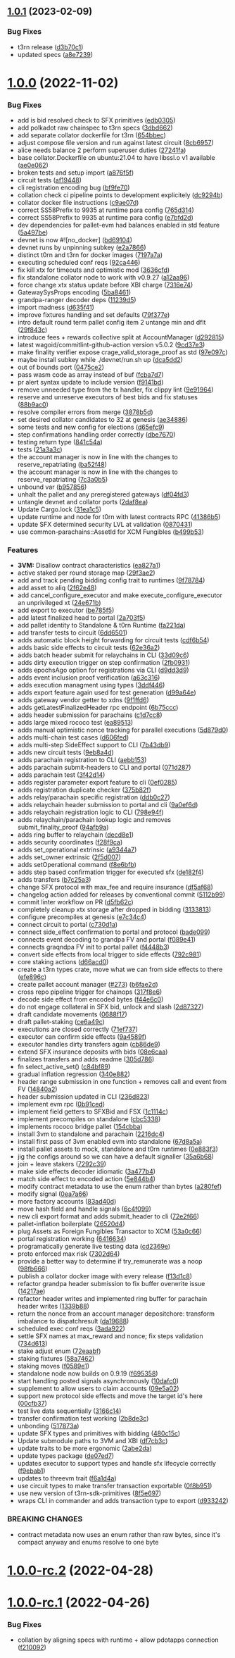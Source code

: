 ## [1.0.1](https://github.com/t3rn/t3rn/compare/v1.0.0...v1.0.1) (2023-02-09)


### Bug Fixes

* t3rn release ([d3b70c1](https://github.com/t3rn/t3rn/commit/d3b70c1fa9932a563aa0959496423da001fe4957))
* updated specs ([a8e7239](https://github.com/t3rn/t3rn/commit/a8e7239a34faa035800ed09a047a13e09904ed45))



# [1.0.0](https://github.com/t3rn/t3rn/compare/v1.1.0-rc.0...v1.0.0) (2022-11-02)


### Bug Fixes

* add is bid resolved check to SFX primitives ([edb0305](https://github.com/t3rn/t3rn/commit/edb03052ea47bc6b6ad664ebcb33b1fa7076cad6))
* add polkadot raw chainspec to t3rn specs ([3dbd662](https://github.com/t3rn/t3rn/commit/3dbd66238985804923c1e7edee2d5512c3ebe63b))
* add separate collator dockerfile for t3rn ([654bbec](https://github.com/t3rn/t3rn/commit/654bbec3ef2ab826150b4dd442923f38c6cdd93d))
* adjust compose file version and run against latest circuit ([8cb6957](https://github.com/t3rn/t3rn/commit/8cb695701485c280798c9389d78f46023933208a))
* alice needs balance 2 perform superuser duties ([27241fa](https://github.com/t3rn/t3rn/commit/27241fa469cec8b751d5c317c924796802d8a90b))
* base collator.Dockerfile on ubuntu:21.04 to have libssl.o v1 available ([ae0e062](https://github.com/t3rn/t3rn/commit/ae0e0629cb44e4cab491d7721bac4ea32de42c46))
* broken tests and setup import ([a876f5f](https://github.com/t3rn/t3rn/commit/a876f5fce565b3e8e7c7ad56ee23ec905942c3de))
* circuit tests ([af19448](https://github.com/t3rn/t3rn/commit/af1944874c51b61a303d38073054444efe542363))
* cli registration encoding bug ([bf9fe70](https://github.com/t3rn/t3rn/commit/bf9fe707225e892513099b83ae78092f3fb8993d))
* collation check ci pipeline points to development explicitely ([dc9294b](https://github.com/t3rn/t3rn/commit/dc9294b0b52c106d8fb5d96c85070fd85dbc5b03))
* collator docker file instructions ([c9ae07d](https://github.com/t3rn/t3rn/commit/c9ae07df8936afee2a5fac8b404db768405b34c0))
* correct SS58Prefix to 9935 at runtime para config ([765d314](https://github.com/t3rn/t3rn/commit/765d3143fd04c8c4754bd078be995aaf4868d862))
* correct SS58Prefix to 9935 at runtime para config ([e7bfd2d](https://github.com/t3rn/t3rn/commit/e7bfd2d979478a2b8e60dd3153ca68dc111beffb))
* dev dependencies for pallet-evm had balances enabled in std feature ([5a497be](https://github.com/t3rn/t3rn/commit/5a497be4901bc831ac83c8455b6cc5583355cb52))
* devnet is now #![no_docker] ([bd69104](https://github.com/t3rn/t3rn/commit/bd6910408eefe4b31e33bc6e1c4172746954f8dd))
* devnet runs by unpinning subkey ([e2a7866](https://github.com/t3rn/t3rn/commit/e2a7866efe54e9b94e518bfe27d1864862fd6865))
* distinct t0rn and t3rn for docker images ([7197a7a](https://github.com/t3rn/t3rn/commit/7197a7ae6522bccdc22f65ddb47412bf899c11ed))
* executing scheduled conf reqs ([92ca446](https://github.com/t3rn/t3rn/commit/92ca44648f3269344fb9344f13109d58e3545df9))
* fix kill xtx for timeouts and optimistic mod ([3636cfd](https://github.com/t3rn/t3rn/commit/3636cfd147b032710169c61b72677da5128b99d5))
* fix standalone collator node to work with v0.9.27 ([a12aa96](https://github.com/t3rn/t3rn/commit/a12aa9663a29643ee62ae913c56ce5b52b4eae43))
* force change xtx status update before XBI charge ([7316e74](https://github.com/t3rn/t3rn/commit/7316e74cb4e3e2937c3dc60935b623fd509bb3ba))
* GatewaySysProps encoding ([5ba8461](https://github.com/t3rn/t3rn/commit/5ba8461b55d45249e1c3085516fe17ee9356731e))
* grandpa-ranger decoder deps ([11239d5](https://github.com/t3rn/t3rn/commit/11239d563dc4d570262ae062c71d9b476c87770b))
* import madness ([d635f41](https://github.com/t3rn/t3rn/commit/d635f414852de93af0f38c4772c0bc845503fca6))
* improve fixtures handling and set defaults ([79f377e](https://github.com/t3rn/t3rn/commit/79f377edc1f05447f3861759f3d042d9ac8a889a))
* intro default round term pallet config item 2 untange min and dflt ([29f843c](https://github.com/t3rn/t3rn/commit/29f843cb247a775912a9786df26894e474e841e7))
* introduce fees + rewards collective split at AccountManager ([d292815](https://github.com/t3rn/t3rn/commit/d29281503452d9cd60bdfedc327756b3deef9474))
* latest wagoid/commitlint-github-action version v5.0.2 ([9cd37e3](https://github.com/t3rn/t3rn/commit/9cd37e3097326b40754d45de3a4d53eb1158e4de))
* make finality verifier expose crage_valid_storage_proof as std ([97e097c](https://github.com/t3rn/t3rn/commit/97e097ca4c7b1f889a03e261c60e36fe8fa83c7a))
* maybe install subkey while ./devnet/run.sh up ([dca5dd2](https://github.com/t3rn/t3rn/commit/dca5dd2962d207252f45186ef973db7f4f9857b2))
* out of bounds port ([0475ce2](https://github.com/t3rn/t3rn/commit/0475ce2e6474277368a6132330d65b60129c9c4f))
* pass wasm code as array instead of buf ([fcba7d7](https://github.com/t3rn/t3rn/commit/fcba7d7377519032ba638dbe43fd9b92062a9912))
* pr alert syntax update to include version ([f9141bd](https://github.com/t3rn/t3rn/commit/f9141bdea34d8c35b7e5170a5bb5e113945226f8))
* remove unneeded type from the tx handler, fix clippy lint ([9e91964](https://github.com/t3rn/t3rn/commit/9e919641fe7ac50f1b984c0b0954753aa41e3ab7))
* reserve and unreserve executors of best bids and fix statuses ([88b9ac0](https://github.com/t3rn/t3rn/commit/88b9ac03c46b92838512bbc16e64e9d45acc8224))
* resolve compiler errors from merge ([3878b5d](https://github.com/t3rn/t3rn/commit/3878b5da21695c23ae90284bdaf9ef4a5cbaf390))
* set desired collator candidates to 32 at genesis ([ae34886](https://github.com/t3rn/t3rn/commit/ae34886a6fddf78c1021d485bdc53ad54fd484a6))
* some tests and new config for elections ([d65efc9](https://github.com/t3rn/t3rn/commit/d65efc9518b8001ddeccafc8224979e06894523b))
* step confirmations handling order correctly ([dbe7670](https://github.com/t3rn/t3rn/commit/dbe76702beb59e5f15c60f325e85ea8cc75c9f0c))
* testing return type ([841c54a](https://github.com/t3rn/t3rn/commit/841c54ad77f27a277491f2317ac60f1224ea04da))
* tests ([21a3a3c](https://github.com/t3rn/t3rn/commit/21a3a3c45ba6b358fa9915f2da2080dbe5c918ec))
* the account manager is now in line with the changes to reserve_repatriating ([ba52f48](https://github.com/t3rn/t3rn/commit/ba52f486ad2b3464cd40b49c0ef63d6d559c5dc0))
* the account manager is now in line with the changes to reserve_repatriating ([7c3a0b5](https://github.com/t3rn/t3rn/commit/7c3a0b5351d60367c02dccdcac796ea7e55aa7e2))
* unbound var ([b957856](https://github.com/t3rn/t3rn/commit/b95785650d8a2bc9e9b8c27b746130dbfe7629bf))
* unhalt the pallet and any preregistered gateways ([df04fd3](https://github.com/t3rn/t3rn/commit/df04fd3e1742a0075ca3542d74660f699a1f0bbd))
* untangle devnet and collator ports ([2daf8ea](https://github.com/t3rn/t3rn/commit/2daf8ea63fa734381adee31527c07c004c3dabcf))
* Update Cargo.lock ([31ea1c5](https://github.com/t3rn/t3rn/commit/31ea1c56c6762be0e4f2ceb631f4d3bebe77dcd1))
* update runtime and node for t0rn with latest contracts RPC ([41386b5](https://github.com/t3rn/t3rn/commit/41386b5bbd6f1e3af51a6f993ee150fde5e5d110))
* update SFX determined security LVL at validation ([0870431](https://github.com/t3rn/t3rn/commit/08704314585717a2e04918b7ad90017a2afb45f5))
* use common-parachains::AssetId for XCM Fungibles ([b499b53](https://github.com/t3rn/t3rn/commit/b499b532405225ed4116fa7f2aec79040876ac13))


### Features

* **3VM:** Disallow contract characteristics ([ea827a1](https://github.com/t3rn/t3rn/commit/ea827a12c78be96fb4cdbc644f944cfce634e9ea))
* active staked per round storage map ([29f3ae2](https://github.com/t3rn/t3rn/commit/29f3ae23f24e3719b62c8e217e5fbcd376d9b493))
* add and track pending bidding config trait to runtimes ([9f78784](https://github.com/t3rn/t3rn/commit/9f78784f6c76019d40a2ff9c328dfce05adf2442))
* add asset to aliq ([2f62e48](https://github.com/t3rn/t3rn/commit/2f62e481ab29281724523887e5b0be8096e31bb8))
* add cancel_configure_executor and make execute_configure_executor an unprivileged xt ([24e671b](https://github.com/t3rn/t3rn/commit/24e671bf9e5df56360ea2710039acc1b7edc48d4))
* add export to executor ([be785f5](https://github.com/t3rn/t3rn/commit/be785f56381993610aee9facc3256108e235ff1a))
* add latest finalized head to portal ([2a703f5](https://github.com/t3rn/t3rn/commit/2a703f5be54bc9f0d58c0a9682c69446cb102969))
* add pallet identity to Standalone & t0rn Runtime ([fa221da](https://github.com/t3rn/t3rn/commit/fa221da5af4bc449b889610338e50622709fbbab))
* add transfer tests to circuit ([6dd6501](https://github.com/t3rn/t3rn/commit/6dd65013e9222f96c477534e3976d65772409f3a))
* adds automatic block height forwarding for circuit tests ([cdf6b54](https://github.com/t3rn/t3rn/commit/cdf6b54a76a1d681ae9c46e59640d238f1f76945))
* adds basic side effects to circuit tests ([62e36a2](https://github.com/t3rn/t3rn/commit/62e36a264682f0553608096862f71f24330bfbf7))
* adds batch header submit for relaychains in CLI ([33d09c6](https://github.com/t3rn/t3rn/commit/33d09c6ae650bfd35dedf168c304baecaf54ed7a))
* adds dirty execution trigger on step confirmation ([2fb0931](https://github.com/t3rn/t3rn/commit/2fb09312540c70f561e9e58e3ceb6314029bd3be))
* adds epochsAgo option for registrations via CLI ([d9dd3d9](https://github.com/t3rn/t3rn/commit/d9dd3d9dbf214fdb5e3f9024016e9439ca05aad7))
* adds event inclusion proof verification ([a63c316](https://github.com/t3rn/t3rn/commit/a63c316a190db1f95670d6ed41016b23edb79336))
* adds execution managment using types ([3ddf446](https://github.com/t3rn/t3rn/commit/3ddf446f93909db2ce9f77b8edff3453058f3f32))
* adds export feature again used for test generation ([d99a64e](https://github.com/t3rn/t3rn/commit/d99a64ec2492cf344ae1d5d51a59a8798a7a0721))
* adds gateway vendor getter to xdns ([9f1ffd6](https://github.com/t3rn/t3rn/commit/9f1ffd60196b502186751d6fd2a57a8061c20be1))
* adds getLatestFinalizedHeader rpc endpoint ([6b75ccc](https://github.com/t3rn/t3rn/commit/6b75ccc19a08e1a403d8a38743ebaadfff7fbc21))
* adds header submission for parachains ([c1d7cc8](https://github.com/t3rn/t3rn/commit/c1d7cc883225024356e71d836a5d9372fe16d9ff))
* adds large mixed rococo test ([ea89513](https://github.com/t3rn/t3rn/commit/ea895134db1ae40ab7c6b07a8a3c5f090e95794c))
* adds manual optimistic nonce tracking for parallel executions ([5d879d0](https://github.com/t3rn/t3rn/commit/5d879d0307b2dc7f45e3c72af9d0fb1d2c9b931e))
* adds multi-chain test cases ([d606fed](https://github.com/t3rn/t3rn/commit/d606fed0f9f90af8f900b4fa6bed3964bc0df8a0))
* adds multi-step SideEffect support to CLI ([7b43db9](https://github.com/t3rn/t3rn/commit/7b43db9d29c12ce9ae891b1d657a1017fd280918))
* adds new circuit tests ([9eb8a4d](https://github.com/t3rn/t3rn/commit/9eb8a4db060c8b4661793fd44957572254dc45d3))
* adds parachain registration to CLI ([aebb153](https://github.com/t3rn/t3rn/commit/aebb153fdbc0ac65fea4cd3fd6319b2b5959ae30))
* adds parachain submit-headers to CLI and portal ([071d287](https://github.com/t3rn/t3rn/commit/071d287d0e0c16c713481b17dc1dce1c4307f2d7))
* adds parachain test ([3f42d14](https://github.com/t3rn/t3rn/commit/3f42d14868d86895c5aba2f72c70ae332b030591))
* adds register parameter export feature to cli ([0ef0285](https://github.com/t3rn/t3rn/commit/0ef0285bf4464cb9434e380c301580bfe29485cf))
* adds registration duplicate checker ([375b82f](https://github.com/t3rn/t3rn/commit/375b82ff8b3a273b3224c15e05aa62d7c6f0d71b))
* adds relay/parachain specific registration ([ddb0c27](https://github.com/t3rn/t3rn/commit/ddb0c27e2d5f60077cebf39a9d7c370cab0284b5))
* adds relaychain header submission to portal and cli ([9a0ef6d](https://github.com/t3rn/t3rn/commit/9a0ef6d286b0a25b7b5856097ae6dba6b15caee0))
* adds relaychain registration logic to CLI ([798e94f](https://github.com/t3rn/t3rn/commit/798e94f6cea5e1b4a7056f9dd5bc3507ecea6a0e))
* adds relaychain/parachain lookup logic and removes submit_finality_proof ([94afb9a](https://github.com/t3rn/t3rn/commit/94afb9afb0786d581d4774b2f15ff216ecbf0ae8))
* adds ring buffer to relaychain ([decd8e1](https://github.com/t3rn/t3rn/commit/decd8e1a3596180e1be17e95afaa781de420c077))
* adds security coordinates ([f28f9ca](https://github.com/t3rn/t3rn/commit/f28f9ca394deb1f3a2ef79721515425c47054ed8))
* adds set_operational extrinsic ([a9344a7](https://github.com/t3rn/t3rn/commit/a9344a79c783daa68a918f001a392d79b9d3beb7))
* adds set_owner extrinsic ([2f5d007](https://github.com/t3rn/t3rn/commit/2f5d0070b8e98becfb917a6ab9021fcc921e8aef))
* adds setOperational command ([f8e6bfb](https://github.com/t3rn/t3rn/commit/f8e6bfb8e898a412b4fb9d83e1814cef553be508))
* adds step based confirmation trigger for executed sfx ([de182f4](https://github.com/t3rn/t3rn/commit/de182f4a51c355cf0898349b48e87a9d5c8e4cc9))
* adds transfers ([b7c25a3](https://github.com/t3rn/t3rn/commit/b7c25a394ebf939877401d0cfcfdda4c319610f6))
* change SFX protocol with max_fee and require insurance ([df5af68](https://github.com/t3rn/t3rn/commit/df5af6826e1f85ed6272d2ba39a4f7738607f75d))
* changelog action added for releases by conventional commit ([5112b99](https://github.com/t3rn/t3rn/commit/5112b991fc248c0cbe298d6356bf1b84a3616deb))
* commit linter workflow on PR ([d5fb62c](https://github.com/t3rn/t3rn/commit/d5fb62cb602c358e9363b28d6736127103b2fda8))
* completely cleanup xtx storage after dropped in bidding ([3133813](https://github.com/t3rn/t3rn/commit/3133813c3351a0de8dd412043c875a028396347c))
* configure precompiles at genesis ([e7c34c4](https://github.com/t3rn/t3rn/commit/e7c34c4f15fc249c09b78b348c7bc2beaa5c9a8e))
* connect circuit to portal ([c730d1a](https://github.com/t3rn/t3rn/commit/c730d1ab6c96c47660147b801396c5b4448098b8))
* connect side_effect confirmation to portal and protocol ([bade099](https://github.com/t3rn/t3rn/commit/bade0992e1f45b33b84928a56f61d050b3a60028))
* connects event decoding to grandpa FV and portal ([f089e41](https://github.com/t3rn/t3rn/commit/f089e4141a507348e68975199fd828909e7aed04))
* connects graqndpa FV init to portal pallet ([f4448b3](https://github.com/t3rn/t3rn/commit/f4448b3c109ae7da9075da25d5950f9481dad6c9))
* convert side effects from local trigger to side effects ([792c981](https://github.com/t3rn/t3rn/commit/792c9816b4b0ef70b6bfd295e80809eb7be22d8f))
* core staking actions ([d66acd0](https://github.com/t3rn/t3rn/commit/d66acd0a567af260e5dc19675d954b3824a6eb3c))
* create a t3rn types crate, move what we can from side effects to there ([efe896c](https://github.com/t3rn/t3rn/commit/efe896c051a984d89d6be3b57b63674804b6185e))
* create pallet account manager ([#273](https://github.com/t3rn/t3rn/issues/273)) ([b6fae2d](https://github.com/t3rn/t3rn/commit/b6fae2d2add831e9ee348fb6bb4d3381b34a2a51))
* cross repo pipeline trigger for chainops ([317f8e6](https://github.com/t3rn/t3rn/commit/317f8e6a4f140185c6cafad24ef8f24ca795cf4b))
* decode side effect from encoded bytes ([f44e6c0](https://github.com/t3rn/t3rn/commit/f44e6c086543144f2c5a0e89b19a44c209929c68))
* do not engage collateral in SFX bid, unlock and slash ([2d87327](https://github.com/t3rn/t3rn/commit/2d87327f59077d8830263bd63eded46920d5bf9a))
* draft candidate movements ([0688f17](https://github.com/t3rn/t3rn/commit/0688f17fc447cc5268b5a3a94a27ea224398811c))
* draft pallet-staking ([ce6a49c](https://github.com/t3rn/t3rn/commit/ce6a49c425ff7cb4cab00888b5a5d357c8cac3ca))
* executions are closed correctly ([71ef737](https://github.com/t3rn/t3rn/commit/71ef737922192e4c028734e10256c02a2f773af0))
* executor can confirm side effects ([9a4589f](https://github.com/t3rn/t3rn/commit/9a4589fa616885a10c50a14fca5acc6577f802fc))
* executor handles dirty transfers again ([cb86de9](https://github.com/t3rn/t3rn/commit/cb86de962e4e79e92a8b491d991cfcf99429ec59))
* extend SFX insurance deposits with bids ([08e6caa](https://github.com/t3rn/t3rn/commit/08e6caa86e800c05d3406164b3553ec6eb5fa492))
* finalizes transfers and adds readme ([305d786](https://github.com/t3rn/t3rn/commit/305d786c1f39e854fc8f2012fd225886b95f0454))
* fn select_active_set() ([c84bf89](https://github.com/t3rn/t3rn/commit/c84bf89b332607f29c6e1bbb84f515d9676a1d56))
* gradual inflation regression ([340e882](https://github.com/t3rn/t3rn/commit/340e88276ba62064674f60c89fc371b4d5841b71))
* header range submission in one function + removes call and event from FV ([14840a2](https://github.com/t3rn/t3rn/commit/14840a2176a464e7b33c2f991d7afb4aa7f728ea))
* header submission updated in CLI ([236d823](https://github.com/t3rn/t3rn/commit/236d8235927185b5f72dfa40d3ffbce73981ea85))
* implement evm rpc ([0b91ced](https://github.com/t3rn/t3rn/commit/0b91ced19191144ac6e6611d297843c91c98b63e))
* implement field getters to SFXBid and FSX ([1c1114c](https://github.com/t3rn/t3rn/commit/1c1114ca3457b04bbd34be8e3de88d9c1c5f51be))
* implement precompiles on standalone ([cbc5338](https://github.com/t3rn/t3rn/commit/cbc53383f77ea2891315e90f1130f75376282290))
* implements rococo bridge pallet ([154cbba](https://github.com/t3rn/t3rn/commit/154cbba0cfc409a36657a9aceed6a8c938a6cfd3))
* install 3vm to standalone and parachain ([2216dc4](https://github.com/t3rn/t3rn/commit/2216dc4da4cb350d1bfbdf82355ad88e2b81219d))
* install first pass of 3vm enabled evm into standalone ([67d8a5a](https://github.com/t3rn/t3rn/commit/67d8a5a81b32748483bdb457574b1961c2447d50))
* install pallet assets to mock, standalone and t0rn runtimes ([0e883f3](https://github.com/t3rn/t3rn/commit/0e883f3244aabee6641dc7eeb3c4030b24e337b8))
* jig the configs around so we can have a default signaller ([35a6b68](https://github.com/t3rn/t3rn/commit/35a6b68332874fd45690b2e827cbf7465c4b527e))
* join + leave stakers ([7292c39](https://github.com/t3rn/t3rn/commit/7292c39b0eb811a0158f9c94b5dbc1e4ccd6c7ca))
* make side effects decoder idiomatic ([3a477b4](https://github.com/t3rn/t3rn/commit/3a477b459a52d07e215321adbbb4fb0528b7a238))
* match side effect to encoded action ([5e844b4](https://github.com/t3rn/t3rn/commit/5e844b4bbc446df9ba0c28123a9ac28bc305b497))
* modify contract metadata to use the enum rather than bytes ([a280fef](https://github.com/t3rn/t3rn/commit/a280fef004be99a08428292875be88e9bc5deb53))
* modify signal ([0ea7a66](https://github.com/t3rn/t3rn/commit/0ea7a667c33efdb0f4b65d1a0753cb2cf79a6287))
* more factory accounts ([83ad40d](https://github.com/t3rn/t3rn/commit/83ad40daa96028e48be85e8902a67d98a6b78577))
* move hash field and handle signals ([6c4f099](https://github.com/t3rn/t3rn/commit/6c4f0991286940af2f1aa4cb5fd739d4262a106d))
* new cli export format and adds submit_header to cli ([72e2f66](https://github.com/t3rn/t3rn/commit/72e2f663f44c9f22f50a1dd4c4ef9c87cd226aea))
* pallet-inflation boilerplate ([26520d4](https://github.com/t3rn/t3rn/commit/26520d418565ccb84de3d3d1ba708dceb8377ad8))
* plug Assets as Foreign Fungibles Transactor to XCM ([53a0c66](https://github.com/t3rn/t3rn/commit/53a0c665f32ff735783431c3baeb2191a0511c47))
* portal registration working ([6416634](https://github.com/t3rn/t3rn/commit/641663452d10d5a5f00159accd6b180abd1f1c03))
* programatically generate live testing data ([cd2369e](https://github.com/t3rn/t3rn/commit/cd2369e7d74d35390c29956dc94432ea40efb4bf))
* proto enforced max risk ([7302d64](https://github.com/t3rn/t3rn/commit/7302d642edba991bac824cd95956586fd7359521))
* provide a better way to determine if try_remunerate was a noop ([98fb666](https://github.com/t3rn/t3rn/commit/98fb6663518155ed16e665345f5577db53c59e28))
* publish a collator docker image with every release ([f13d1c8](https://github.com/t3rn/t3rn/commit/f13d1c819645f41701cd79afa40d115572c32216))
* refactor grandpa header submission to fix buffer overwrite issue ([14217ae](https://github.com/t3rn/t3rn/commit/14217aef445ccf5edb152821f87ae85bb2276ece))
* refactor header writes and implemented ring buffer for parachain header writes ([1339b88](https://github.com/t3rn/t3rn/commit/1339b88185581456676d229908f421ebdda3d5b2))
* return the nonce from an account manager depositchore: transform imbalance to dispatchresult ([da19688](https://github.com/t3rn/t3rn/commit/da19688ceffe1cb8a51993ea12790c71af876cb6))
* scheduled exec conf reqs ([3ada922](https://github.com/t3rn/t3rn/commit/3ada9222ce11f72c16f9968ea6e65f0cbaa0031a))
* settle SFX names at max_reward and nonce; fix steps validation ([734d613](https://github.com/t3rn/t3rn/commit/734d61395a549aa8c925d3bc9a9baa3575c043b2))
* stake adjust enum ([72eaabf](https://github.com/t3rn/t3rn/commit/72eaabf0e2f2091856d25fee3b3b3aa91c5fd27f))
* staking fixtures ([58a7462](https://github.com/t3rn/t3rn/commit/58a746248b867a70bb5282065627456b54d70cf8))
* staking moves ([f0589e1](https://github.com/t3rn/t3rn/commit/f0589e1b5fc94b4f82336a1219d87664f64065b4))
* standalone node now builds on 0.9.19 ([f695358](https://github.com/t3rn/t3rn/commit/f695358cc11457d907f1250d29084d6841cc3723))
* start handling posted signals asynchronously ([10dafc0](https://github.com/t3rn/t3rn/commit/10dafc025c148567e329b9c9213854208b66f406))
* supplement to allow users to claim accounts ([09e5a02](https://github.com/t3rn/t3rn/commit/09e5a02605ca73437768d0c6dfa799bd11f09997))
* support new protocol side effects and move the target id's here ([00cfb37](https://github.com/t3rn/t3rn/commit/00cfb37b3dbe225f6e5f0917608baf8d8bb36020))
* test live data sequentially ([3166c14](https://github.com/t3rn/t3rn/commit/3166c14e3ea489ebbc51886d35f11b9ef134ab57))
* transfer confirmation test working ([2b8de3c](https://github.com/t3rn/t3rn/commit/2b8de3c19d3d4aca3550ab971925c21d21f0eee5))
* unbonding ([517873a](https://github.com/t3rn/t3rn/commit/517873a9f906a85cc3dba68a1c026ea0eeac93ef))
* update SFX types and primitives with bidding ([480c15c](https://github.com/t3rn/t3rn/commit/480c15cb005f050465ad103169e653e443a42db8))
* Update submodule paths to 3VM and XBI ([df7cb3c](https://github.com/t3rn/t3rn/commit/df7cb3cc5db27c9d557aaecb40741ea339863a55))
* update traits to be more ergonomic ([2abe2da](https://github.com/t3rn/t3rn/commit/2abe2da2dba01f4a46719fb2a419347bba443574))
* update types package ([de07ed7](https://github.com/t3rn/t3rn/commit/de07ed729366b12a042eeaff517560cdae8ee2aa))
* updates executor to support types and handle sfx lifecycle correctly ([f9ebab1](https://github.com/t3rn/t3rn/commit/f9ebab1c5d95b5fa638ba9fa55df942f151633c2))
* updates to threevm trait ([f6a1d4a](https://github.com/t3rn/t3rn/commit/f6a1d4a20eaf447ec9163c076f9a0fb122f41518))
* use circuit types to make transfer transaction exportable ([0f8b951](https://github.com/t3rn/t3rn/commit/0f8b951af803c5a4d4e22ac8fa6bf5013f76c0ef))
* use new version of t3rn-sdk-primitives ([8f5e697](https://github.com/t3rn/t3rn/commit/8f5e697da7466d6f84ceb5c78fa47d235824e049))
* wraps CLI in commander and adds transaction type to export ([d933242](https://github.com/t3rn/t3rn/commit/d93324275e212c72e05beb633a6a9e1b81acd730))


### BREAKING CHANGES

* contract metadata now uses an enum rather than raw bytes, since it's compact anyway and enums resolve to one byte



# [1.0.0-rc.2](https://github.com/t3rn/t3rn/compare/v1.0.0-rc.1...v1.0.0-rc.2) (2022-04-28)



# [1.0.0-rc.1](https://github.com/t3rn/t3rn/compare/v1.0.0-rc.0...v1.0.0-rc.1) (2022-04-26)


### Bug Fixes

* collation by aligning specs with runtime + allow pdotapps connection ([f210092](https://github.com/t3rn/t3rn/commit/f2100920fbc7621090bcfaf92a07a71b2d5f2df5))



